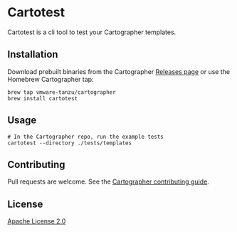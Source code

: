# Cartotest

Cartotest is a cli tool to test your Cartographer templates.

## Installation

Download prebuilt binaries from the Cartographer [Releases page](https://github.com/vmware-tanzu/cartographer/releases)
or use the Homebrew Cartographer tap:

```shell
brew tap vmware-tanzu/cartographer
brew install cartotest
```

## Usage

```shell
# In the Cartographer repo, run the example tests
cartotest --directory ./tests/templates
```

## Contributing

Pull requests are welcome. See the
[Cartographer contributing guide](https://github.com/vmware-tanzu/cartographer/blob/main/CONTRIBUTING.md).

## License

[Apache License 2.0](https://www.apache.org/licenses/LICENSE-2.0)
